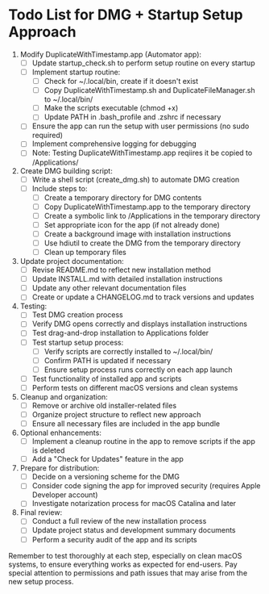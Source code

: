 # Todo List for DMG + Startup Setup Approach

1. Modify DuplicateWithTimestamp.app (Automator app):
   - [ ] Update startup_check.sh to perform setup routine on every startup
   - [ ] Implement startup routine:
     - [ ] Check for ~/.local/bin, create if it doesn't exist
     - [ ] Copy DuplicateWithTimestamp.sh and DuplicateFileManager.sh to ~/.local/bin/
     - [ ] Make the scripts executable (chmod +x)
     - [ ] Update PATH in .bash_profile and .zshrc if necessary
   - [ ] Ensure the app can run the setup with user permissions (no sudo required)
   - [ ] Implement comprehensive logging for debugging
   - [ ] Note: Testing DuplicateWithTimestamp.app reqiires it be copied to /Applications/

2. Create DMG building script:
   - [ ] Write a shell script (create_dmg.sh) to automate DMG creation
   - [ ] Include steps to:
     - [ ] Create a temporary directory for DMG contents
     - [ ] Copy DuplicateWithTimestamp.app to the temporary directory
     - [ ] Create a symbolic link to /Applications in the temporary directory
     - [ ] Set appropriate icon for the app (if not already done)
     - [ ] Create a background image with installation instructions
     - [ ] Use hdiutil to create the DMG from the temporary directory
     - [ ] Clean up temporary files

3. Update project documentation:
   - [ ] Revise README.md to reflect new installation method
   - [ ] Update INSTALL.md with detailed installation instructions
   - [ ] Update any other relevant documentation files
   - [ ] Create or update a CHANGELOG.md to track versions and updates

4. Testing:
   - [ ] Test DMG creation process
   - [ ] Verify DMG opens correctly and displays installation instructions
   - [ ] Test drag-and-drop installation to Applications folder
   - [ ] Test startup setup process:
     - [ ] Verify scripts are correctly installed to ~/.local/bin/
     - [ ] Confirm PATH is updated if necessary
     - [ ] Ensure setup process runs correctly on each app launch
   - [ ] Test functionality of installed app and scripts
   - [ ] Perform tests on different macOS versions and clean systems

5. Cleanup and organization:
   - [ ] Remove or archive old installer-related files
   - [ ] Organize project structure to reflect new approach
   - [ ] Ensure all necessary files are included in the app bundle

6. Optional enhancements:
   - [ ] Implement a cleanup routine in the app to remove scripts if the app is deleted
   - [ ] Add a "Check for Updates" feature in the app

7. Prepare for distribution:
   - [ ] Decide on a versioning scheme for the DMG
   - [ ] Consider code signing the app for improved security (requires Apple Developer account)
   - [ ] Investigate notarization process for macOS Catalina and later

8. Final review:
   - [ ] Conduct a full review of the new installation process
   - [ ] Update project status and development summary documents
   - [ ] Perform a security audit of the app and its scripts

Remember to test thoroughly at each step, especially on clean macOS systems, to ensure everything works as expected for end-users. Pay special attention to permissions and path issues that may arise from the new setup process.
